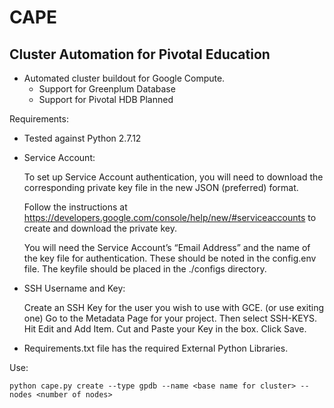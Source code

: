 # CAPE
## Cluster Automation for Pivotal Education

* Automated cluster buildout for Google Compute. 
    * Support for Greenplum Database
    * Support for Pivotal HDB Planned
    
Requirements:
   * Tested against Python 2.7.12
   * Service Account:
   
      To set up Service Account authentication, you will need to download the corresponding private key file in the new JSON (preferred) format.
         
      Follow the instructions at https://developers.google.com/console/help/new/#serviceaccounts to create and download the private key.
         
      You will need the Service Account’s “Email Address” and the name of the key file for authentication.  These should be noted in the config.env file.  The keyfile should be placed in the ./configs directory.

   * SSH Username and Key:
   
      Create an SSH Key for the user you wish to use with GCE. (or use exiting one)  Go to the Metadata Page for your project.  Then select SSH-KEYS.   Hit Edit and Add Item.    Cut and Paste your Key in the box.  Click Save.

   * Requirements.txt file has the required External Python Libraries.

Use:

    python cape.py create --type gpdb --name <base name for cluster> --nodes <number of nodes>
    
